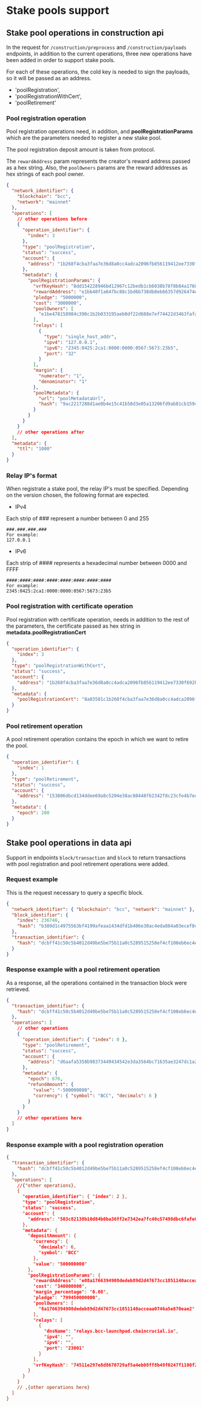 # Stake pools support

## Stake pool operations in construction api

In the request for `/construction/preprocess` and `/construction/payloads` endpoints, in addition to the current operations, three new operations have been added in order to support stake pools.

For each of these operations, the cold key is needed to sign the payloads, so it will be passed as an address.

- 'poolRegistration',
- 'poolRegistrationWithCert',
- 'poolRetirement'

### Pool registration operation

Pool registration operations need, in addition, and **poolRegistrationParams** which are the parameters needed to register a new stake pool.

The pool registration deposit amount is taken from protocol.

The `rewardAddress` param represents the creator's reward address passed as a hex string. Also, the `poolOwners` params are the reward addresses as hex strings of each pool owner.

```json
{
  "network_identifier": {
    "blockchain": "bcc",
    "network": "mainnet"
  },
  "operations": [
    // other operations before
    {
      "operation_identifier": {
        "index": 3
      },
      "type": "poolRegistration",
      "status": "success",
      "account": {
        "address": "1b268f4cba3faa7e36d8a0cc4adca2096fb856119412ee7330f692b5"
      },
      "metadata": {
        "poolRegistrationParams": {
          "vrfKeyHash": "8dd154228946bd12967c12bedb1cb6038b78f8b84a1760b1a788fa72a4af3db0",
          "rewardAddress": "e1bb40f1a647bc88c1bd6b738db8eb66357d926474ea5ffd6baa76c9fb",
          "pledge": "5000000",
          "cost": "3000000",
          "poolOwners": [
            "e1be478158984c390c1b2b033195aeb0df22d688e7ef74422d3463fafa"
          ],
          "relays": [
            {
              "type": "single_host_addr",
              "ipv4": "127.0.0.1",
              "ipv6": "2345:0425:2ca1:0000:0000:0567:5673:23b5",
              "port": "32"
            }
          ],
          "margin": {
            "numerator": "1",
            "denominator": "1"
          },
          "poolMetadata": {
            "url": "poolMetadataUrl",
            "hash": "9ac2217288d1ae0b4e15c41b58d3e05a13206fd9ab81cb15943e4174bf30c90b"
          }
        }
      }
    }
    // other operations after
  ],
  "metadata": {
    "ttl": "1000"
  }
}
```

### Relay IP's format

When registrate a stake pool, the relay IP's must be specified. Depending on the version chosen, the following format are expected.

- IPv4

Each strip of ### represent a number between 0 and 255

```
###.###.###.###
For example:
127.0.0.1
```

- IPv6

Each strip of #### represents a hexadecimal number between 0000 and FFFF

```
####:####:####:####:####:####:####:####
For example:
2345:0425:2ca1:0000:0000:0567:5673:23b5
```

### Pool registration with certificate operation

Pool registration with certificate operation, needs in addition to the rest of the parameters, the certificate passed as hex string in **metadata.poolRegistrationCert**

```json
{
  "operation_identifier": {
    "index": 3
  },
  "type": "poolRegistrationWithCert",
  "status": "success",
  "account": {
    "address": "1b268f4cba3faa7e36d8a0cc4adca2096fb856119412ee7330f692b5"
  },
  "metadata": {
    "poolRegistrationCert": "8a03581c1b268f4cba3faa7e36d8a0cc4adca2096fb856119412ee7330f692b558208dd154228946bd12967c12bedb1cb6038b78f8b84a1760b1a788fa72a4af3db01a004c4b401a002dc6c0d81e820101581de1bb40f1a647bc88c1bd6b738db8eb66357d926474ea5ffd6baa76c9fb81581c7a9a4d5a6ac7a9d8702818fa3ea533e56c4f1de16da611a730ee3f008184001820445820f5d9505820f5d9ea167fd2e0b19647f18dd1e0826f706f6f6c4d6574616461746155726c58209ac2217288d1ae0b4e15c41b58d3e05a13206fd9ab81cb15943e4174bf30c90b"
  }
}
```

### Pool retirement operation

A pool retirement operation contains the epoch in which we want to retire the pool.

```json
{
  "operation_identifier": {
    "index": 1
  },
  "type": "poolRetirement",
  "status": "success",
  "account": {
    "address": "153806dbcd134ddee69a8c5204e38ac80448f62342f8c23cfe4b7edf"
  },
  "metadata": {
    "epoch": 200
  }
}
```

## Stake pool operations in data api

Support in endpoints `block/transaction` and `block` to return transactions with pool registration and pool retirement operations were added.

### Request example

This is the request necessary to query a specific block.

```json
{
  "network_identifier": { "blockchain": "bcc", "network": "mainnet" },
  "block_identifier": {
    "index": 236746,
    "hash": "b389d1c4975563bf4199afeaa1434dfd1b406e30ac4eda884a03ecef8cd0a87a"
  },
  "transaction_identifier": {
    "hash": "dcbff41c50c5b4012d49be5be75b11a0c5289515258ef4cf108eb6ec4ed5f37a"
  }
}
```

### Response example with a pool retirement operation

As a response, all the operations contained in the transaction block were retrieved.

```json
{
  "transaction_identifier": {
    "hash": "dcbff41c50c5b4012d49be5be75b11a0c5289515258ef4cf108eb6ec4ed5f37a"
  },
  "operations": [
    // other operations
    {
      "operation_identifier": { "index": 0 },
      "type": "poolRetirement",
      "status": "success",
      "account": {
        "address": "d6aafa5358b98373449434542e3da3564bc71635ae3247dc1a2b7b0e"
      },
      "metadata": {
        "epoch": 676,
        "refundAmount": {
          "value": "-500000000",
          "currency": { "symbol": "BCC", "decimals": 6 }
        }
      }
    }
    // other operations here
  ]
}
```

### Response example with a pool registration operation

```json
{
  "transaction_identifier": {
    "hash": "dcbff41c50c5b4012d49be5be75b11a0c5289515258ef4cf108eb6ec4ed5f37a"
  },
  "operations": [
    //{"other operations},
    {
      "operation_identifier": { "index": 2 },
      "type": "poolRegistration",
      "status": "success",
      "account": {
        "address": "503c82138b10d84b0ba36ff2e7342ea7fc40c57498dbc6fafe0cd322"
      },
      "metadata": {
        "depositAmount": {
          "currency": {
            "decimals": 6,
            "symbol": "BCC"
          },
          "value": "500000000"
        },
        "poolRegistrationParams": {
          "rewardAddress": "e08a1766394908dedeb89d2d47673cc1851140acceaa0746a5e870eae2",
          "cost": "340000000",
          "margin_percentage": "0.08",
          "pledge": "799450000000",
          "poolOwners": [
            "8a1766394908dedeb89d2d47673cc1851140acceaa0746a5e870eae2"
          ],
          "relays": [
            {
              "dnsName": "relays.bcc-launchpad.chaincrucial.io",
              "ipv4": "",
              "ipv6": "",
              "port": "23001"
            }
          ],
          "vrfKeyHash": "74511e297e8d8670729af5a4eb08ff8b49f0247f1100f28ce5599b44f07b57b4"
        }
      }
    }
    // ,{other operations here}
  ]
}
```
